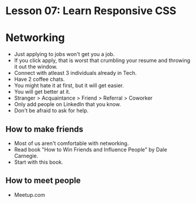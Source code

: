 # Lesson 07: Learn Responsive CSS

# Networking

- Just applying to jobs won't get you a job.
- If you click apply, that is worst that crumbling your resume and throwing it out the window.
- Connect with atleast 3 individuals already in Tech.
- Have 2 coffee chats.
- You might hate it at first, but it will get easier.
- You will get better at it.
- Stranger > Acquaintance > Friend > Referral > Coworker
- Only add people on LinkedIn that you know.
- Don't be afraid to ask for help.

## How to make friends

- Most of us aren't comfortable with networking.
- Read book "How to Win Friends and Influence People" by Dale Carnegie.
- Start with this book.

## How to meet people

- Meetup.com
